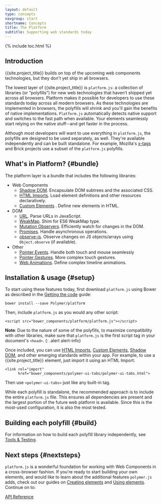 ```yaml
---
layout: default
type: concepts
navgroup: start
shortname: Concepts
title: The Platform
subtitle: Supporting web standards today
---
```


{% include toc.html %}

## Introduction

{{site.project_title}} builds on top of the upcoming web components technologies, but they don't yet ship in all browsers.

The lowest layer of {{site.project_title}} is `platform.js`: a collection of libraries (or “polyfills”) for new web technologies that haven’t shipped yet across all browsers. Platform makes it possible for developers to use these standards today across all modern browsers. As these technologies are implemented in browsers, the polyfills will shrink and you'll gain the benefits of native implementations. `Platform.js` automatically detects native support and switches to the fast path when available. Your elements seamlessly start relying on the native stuff--and get faster in the process. 

Although most developers will want to use everything in `platform.js`, the polyfills are designed to be used separately, as well. They're available independently and can be built standalone. For example, Mozilla's [x-tags](http://www.x-tags.org/) and Brick projects use a subset of the `platform.js` polyfills.

## What's in Platform? {#bundle}

The platform layer is a bundle that includes the following libraries:

- Web Components
  - [Shadow DOM](/platform/shadow-dom.html). Encapsulate DOM subtrees and the associated CSS.
  - [HTML Imports](/platform/html-imports.html). Load element definitions and other resources declaratively.
  - [Custom Elements](/platform/custom-elements.html) . Define new elements in HTML.
- DOM
  - [URL](https://github.com/Polymer/URL). Parse URLs in JavaScript.
  - [WeakMap](https://github.com/Polymer/WeakMap). Shim for ES6 WeakMap type. 
  - [Mutation Observers](https://github.com/Polymer/MutationObservers). Efficiently watch for changes in the DOM.
  - [Promises](https://github.com/Polymer/Promises). Handle asynchronous operations.
  - [observe-js](https://github.com/Polymer/observe-js). Observe changes on JS objects/arrays using `Object.observe` (if available).
- Other
  - [Pointer Events](https://github.com/Polymer/PointerEvents). Handle both touch and mouse seamlessly
  - [Pointer Gestures](https://github.com/Polymer/PointerGestures). More complex touch gestures.
  - [Web Animations](/platform/web-animations.html). Define complex timeline animations.

## Installation & usage {#setup}

To start using these features today, first download `platform.js` using Bower as described
in the [Getting the code](/docs/start/getting-the-code.html) guide:

    bower install --save Polymer/platform

Then, include `platform.js` as you would any other script:

    <script src="bower_components/platform/platform.js"></script>

**Note**: Due to the nature of some of the polyfills, to maximize compatibility with other libraries, make sure that `platform.js` is the first script tag in your document's `<head>`.
{: .alert alert-info}

Once included, you can use [HTML Imports](/platform/html-imports.html), [Custom Elements](/platform/custom-elements.html), [Shadow DOM](/platform/shadow-dom.html), and other emerging standards within your app. For example, to use a {{site.project_title}} element, just import it using an HTML Import:

    <link rel="import"
          href="bower_components/polymer-ui-tabs/polymer-ui-tabs.html">

Then use `<polymer-ui-tabs>` just like any built-in tag.

While each polyfill is standalone, the recommended approach is to include the entire `platform.js` file. This ensures all dependencies are present and the largest portion of the future web platform is available. Since this is the most-used configuration, it is also the most tested. 

## Building each polyfill {#build}

For information on how to build each polyfill library independently, see [Tools & Testing](/resources/tooling-strategy.html).

## Next steps {#nextsteps}

`platform.js` is a wonderful foundation for working with Web Components in a cross-browser fashion. If you're ready to start building your own elements, and would like to learn about the additional features `polymer.js` adds, check out our guides on [Creating elements](/docs/start/creatingelements.html) and [Using elements](/docs/start/usingelements.html). Continue on to:

<a href="/docs/polymer/polymer.html" class="paper-button"><polymer-ui-icon src="/images/picons/ic_arrowForward_dark_.png"></polymer-ui-icon>API Reference</a>
 
